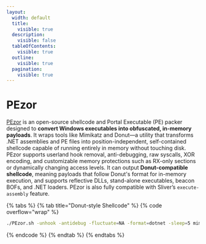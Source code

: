 ```yaml
---
layout:
  width: default
  title:
    visible: true
  description:
    visible: false
  tableOfContents:
    visible: true
  outline:
    visible: true
  pagination:
    visible: true
---
```


# PEzor

[PEzor](https://github.com/phra/PEzor) is an open-source shellcode and Portal Executable (PE) packer designed to **convert Windows executables into obfuscated, in-memory payloads**. It wraps tools like Mimikatz and Donut—a utility that transforms .NET assemblies and PE files into position-independent, self-contained shellcode capable of running entirely in memory without touching disk. PEzor supports userland hook removal, anti-debugging, raw syscalls, XOR encoding, and customizable memory protections such as RX-only sections or dynamically changing access levels. It can output **Donut-compatible shellcode**, meaning payloads that follow Donut's format for in-memory execution, and supports reflective DLLs, stand-alone executables, beacon BOFs, and .NET loaders. PEzor is also fully compatible with Sliver’s `execute-assembly` feature.

{% tabs %}
{% tab title="Donut-style Shellcode" %}
{% code overflow="wrap" %}
```bash
./PEzor.sh -unhook -antidebug -fluctuate=NA -format=dotnet -sleep=5 mimikatz.exe -z 2 -b 1 -p '"privilege::debug" "token::elevate" "sekurlsa::ekeys" "exit"'
```
{% endcode %}
{% endtab %}
{% endtabs %}

